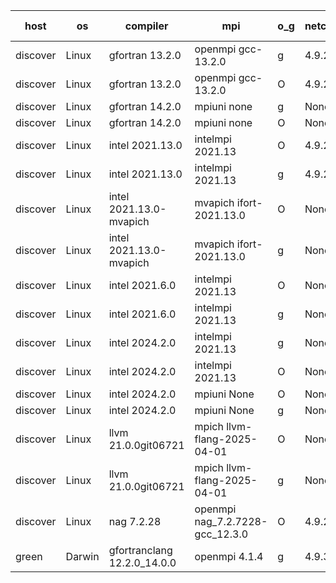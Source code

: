

| host     | os       | compiler                              | mpi                      | o_g        | netcdf        | build       | u_pass          | u_fail          | s_pass            | s_fail            | e_pass             | e_fail             | nuopc_pass       | nuopc_fail       | artifacts link          |
|----------|----------|---------------------------------------|--------------------------|------------|---------------|-------------|-----------------|-----------------|-------------------|-------------------|--------------------|--------------------|------------------|------------------|-------------------------|
| discover | Linux | gfortran 13.2.0 | openmpi gcc-13.2.0  | g | 4.9.2  | PASS | 14227 | 0 | 51 | 0 | 80 | 0 | 57 | 0 | <a href="https://github.com/esmf-org/esmf-test-artifacts/tree/7b77375d05debdff457a72757938e85925133793/develop/gfortran/13.2.0/g/openmpi/gcc-13.2.0" target="_blank">7b77375</a> | 
| discover | Linux | gfortran 13.2.0 | openmpi gcc-13.2.0  | O | 4.9.2  | PASS | 14227 | 0 | 51 | 0 | 80 | 0 | 57 | 0 | <a href="https://github.com/esmf-org/esmf-test-artifacts/tree/6e7dcffc68f576f0ae3cd815f67a004ddf581759/develop/gfortran/13.2.0/O/openmpi/gcc-13.2.0" target="_blank">6e7dcff</a> | 
| discover | Linux | gfortran 14.2.0 | mpiuni none  | g | None  | PASS | 12558 | 0 | 9 | 0 | 42 | 0 | None | None | <a href="https://github.com/esmf-org/esmf-test-artifacts/tree/b2d54c1a84486f59458c9cafefbad9de86dba256/develop/gfortran/14.2.0/g/mpiuni/none" target="_blank">b2d54c1</a> | 
| discover | Linux | gfortran 14.2.0 | mpiuni none  | O | None  | PASS | 12558 | 0 | 9 | 0 | 42 | 0 | None | None | <a href="https://github.com/esmf-org/esmf-test-artifacts/tree/fb510dfcf9632a176e92b329a92a71df2a42f708/develop/gfortran/14.2.0/O/mpiuni/none" target="_blank">fb510df</a> | 
| discover | Linux | intel 2021.13.0 | intelmpi 2021.13  | O | 4.9.2  | PASS | None | None | None | None | None | None | None | None | <a href="https://github.com/esmf-org/esmf-test-artifacts/tree/9ab4de7fc81ce5f6da5a15a0c8952908ccbf4597/develop/intel/2021.13.0/O/intelmpi/2021.13" target="_blank">9ab4de7</a> | 
| discover | Linux | intel 2021.13.0 | intelmpi 2021.13  | g | 4.9.2  | PASS | None | None | None | None | None | None | None | None | <a href="https://github.com/esmf-org/esmf-test-artifacts/tree/4bbbfc13261ff7bd87f5fe91970ab689500eecf7/develop/intel/2021.13.0/g/intelmpi/2021.13" target="_blank">4bbbfc1</a> | 
| discover | Linux | intel 2021.13.0-mvapich | mvapich ifort-2021.13.0  | O | None  | PASS | 14227 | 0 | 51 | 0 | 80 | 0 | 57 | 0 | <a href="https://github.com/esmf-org/esmf-test-artifacts/tree/74cbc95bd6aca6d0f01523aa87e591070b1c8543/develop/intel/2021.13.0-mvapich/O/mvapich/ifort-2021.13.0" target="_blank">74cbc95</a> | 
| discover | Linux | intel 2021.13.0-mvapich | mvapich ifort-2021.13.0  | g | None  | PASS | 14227 | 0 | 51 | 0 | 80 | 0 | 57 | 0 | <a href="https://github.com/esmf-org/esmf-test-artifacts/tree/0e859b98b882dcbccc2d22f4fdc8a4ef3a54ca7e/develop/intel/2021.13.0-mvapich/g/mvapich/ifort-2021.13.0" target="_blank">0e859b9</a> | 
| discover | Linux | intel 2021.6.0 | intelmpi 2021.13  | O | None  | PASS | None | None | None | None | None | None | None | None | <a href="https://github.com/esmf-org/esmf-test-artifacts/tree/4bc0357433b18e5cb92fdf69f2c517d287a79b27/develop/intel/2021.6.0/O/intelmpi/2021.13" target="_blank">4bc0357</a> | 
| discover | Linux | intel 2021.6.0 | intelmpi 2021.13  | g | None  | PASS | 14227 | 0 | 51 | 0 | 80 | 0 | 57 | 0 | <a href="https://github.com/esmf-org/esmf-test-artifacts/tree/a1beded2c6b8e4865921c0cf4c9e294d85904c98/develop/intel/2021.6.0/g/intelmpi/2021.13" target="_blank">a1beded</a> | 
| discover | Linux | intel 2024.2.0 | intelmpi 2021.13  | g | None  | PASS | 14226 | 1 | 51 | 0 | 80 | 0 | 57 | 0 | <a href="https://github.com/esmf-org/esmf-test-artifacts/tree/8d8919ba1f6ac684f7e327cfc274005d418a53a8/develop/intel/2024.2.0/g/intelmpi/2021.13" target="_blank">8d8919b</a> | 
| discover | Linux | intel 2024.2.0 | intelmpi 2021.13  | O | None  | PASS | 14227 | 0 | 51 | 0 | 80 | 0 | 57 | 0 | <a href="https://github.com/esmf-org/esmf-test-artifacts/tree/95a6a57a7b758d1d447bf51d323757a9611fa43f/develop/intel/2024.2.0/O/intelmpi/2021.13" target="_blank">95a6a57</a> | 
| discover | Linux | intel 2024.2.0 | mpiuni None  | O | None  | PASS | 12558 | 0 | 9 | 0 | 42 | 0 | None | None | <a href="https://github.com/esmf-org/esmf-test-artifacts/tree/a610eff2dd1287a32a1e39b87a059f0fab071249/develop/intel/2024.2.0/O/mpiuni/None" target="_blank">a610eff</a> | 
| discover | Linux | intel 2024.2.0 | mpiuni None  | g | None  | PASS | 12557 | 1 | 9 | 0 | 42 | 0 | None | None | <a href="https://github.com/esmf-org/esmf-test-artifacts/tree/f0936a75abf1d474dbb4b888dbdade1c00bbe8c7/develop/intel/2024.2.0/g/mpiuni/None" target="_blank">f0936a7</a> | 
| discover | Linux | llvm 21.0.0git06721 | mpich llvm-flang-2025-04-01  | O | None  | PASS | 14210 | 17 | 18 | 33 | 75 | 5 | 0 | 57 | <a href="https://github.com/esmf-org/esmf-test-artifacts/tree/cda0604a86687823236283fdcfd1135bbd4d88bd/develop/llvm/21.0.0git06721/O/mpich/llvm-flang-2025-04-01" target="_blank">cda0604</a> | 
| discover | Linux | llvm 21.0.0git06721 | mpich llvm-flang-2025-04-01  | g | None  | PASS | 14208 | 19 | 18 | 33 | 75 | 5 | 0 | 57 | <a href="https://github.com/esmf-org/esmf-test-artifacts/tree/a18c534ecb725bfcb29c5adfc30fbc3260c01d24/develop/llvm/21.0.0git06721/g/mpich/llvm-flang-2025-04-01" target="_blank">a18c534</a> | 
| discover | Linux | nag 7.2.28 | openmpi nag_7.2.7228-gcc_12.3.0  | O | 4.9.2  | PASS | 14227 | 0 | 51 | 0 | 80 | 0 | 56 | 1 | <a href="https://github.com/esmf-org/esmf-test-artifacts/tree/d166ce1eb3071b17a8b388d4fb2090fd9c52b705/develop/nag/7.2.28/O/openmpi/nag_7.2.7228-gcc_12.3.0" target="_blank">d166ce1</a> | 
| green | Darwin | gfortranclang 12.2.0_14.0.0 | openmpi 4.1.4  | g | 4.9.3  | PASS | 14227 | 0 | 51 | 0 | 80 | 0 | 58 | 0 | <a href="https://github.com/esmf-org/esmf-test-artifacts/tree/c5fca3f572be2158c5fa4a2a7e40437a3904780a/develop/gfortranclang/12.2.0_14.0.0/g/openmpi/4.1.4" target="_blank">c5fca3f</a> | 
